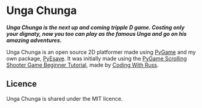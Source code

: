 # Unga Chunga

***Unga Chunga is the next up and coming tripple D game. Costing only your dignaty, now you too can play as the famous Unga and go on his amazing adventures.***

Unga Chunga is an open source 2D platformer made using [PyGame](https://github.com/pygame/pygame) and my own package, [PyEsave](https://github.com/ThomasLandstra/PyEsave). It was initially made using the [PyGame Scrolling Shooter Game Beginner Tutorial](https://www.youtube.com/watch?v=DHgj5jhMJKg&list=PLjcN1EyupaQm20hlUE11y9y8EY2aXLpnv), made by [Coding With Russ](https://www.youtube.com/channel/UCPrRY0S-VzekrJK7I7F4-Mg).

## Licence

Unga Chunga is shared under the MIT licence.
